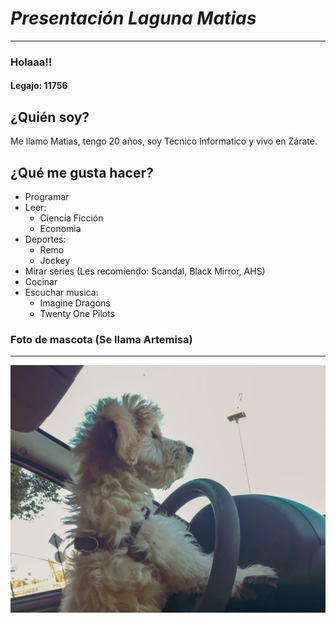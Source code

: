 # ***Presentación Laguna Matias***
***
### Holaaa!!
#### Legajo: 11756
## ¿Quién soy?
Me llamo Matias, tengo 20 años, soy Técnico Informatico y vivo en Zárate.
## ¿Qué me gusta hacer?
- Programar
- Leer:
    * Ciencia Ficción
    * Economia
- Deportes:
    * Remo
    * Jockey
- Mirar series (Les recomiendo: Scandal, Black Mirror, AHS)
- Cocinar 
- Escuchar musica:
    * Imagine Dragons
    * Twenty One Pilots

### Foto de mascota (Se llama Artemisa)
***   
![](https://github.com/pdep-utn-frd/presentacion-2021-MatiasLaguna/blob/main/WhatsApp%20Image%202021-03-22%20at%2017.27.53.jpeg)


